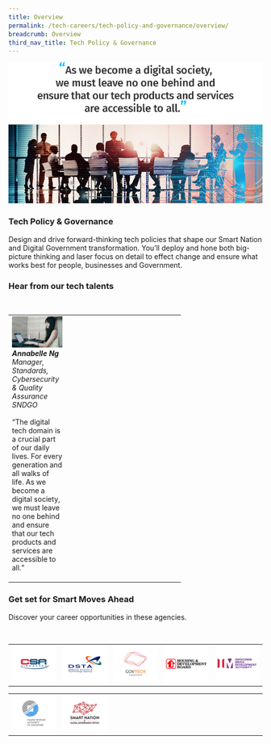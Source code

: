 ```yaml
---
title: Overview
permalink: /tech-careers/tech-policy-and-governance/overview/
breadcrumb: Overview
third_nav_title: Tech Policy & Governance
---
```

![](/images/hero-tech-policy-governance.jpg)

### **Tech Policy & Governance**

Design and drive forward-thinking tech policies that shape our Smart Nation and Digital Government transformation. You’ll deploy and hone both big-picture thinking and laser focus on detail to effect change and ensure what works best for people, businesses and Government.

### **Hear from our tech talents**

<table width="300px">
<tbody><br>
      <td width="100px">
      <img src="/images/annabelle-ng.png" alt="Annabelle Ng" title="Tech Talent" /><br><em><strong>Annabelle Ng</strong><br>Manager, Standards, Cybersecurity & Quality Assurance<br>SNDGO
</em><br><br>“The digital tech domain is a crucial part of our daily lives. For every generation and all walks of life. As we become a digital society, we must leave no one behind and ensure that our tech products and services are accessible to all.”<br><br>
      </td>
      <td width="100px">
      <img src="/images/hidden.gif"><br><br>
      </td>
			<td width="100px">
      <img src="/images/hidden.gif"><br><br>
      </td>
  </tbody>
</table>

### **Get set for Smart Moves Ahead**
Discover your career opportunities in these agencies.

<table width="500px">
<tbody><br>
      <td width="100px"><a href="https://www.csa.gov.sg/careers/overview"><img src="/images/logo-csa.png" alt="A-Star" title="A-Star"/></a></td>
      <td width="100px"><a href="https://careers.pageuppeople.com/845/cw/en/listing/"><img src="/images/logo-dsta.png" alt="DSTA" title="DSTA"/></a></td>
      <td width="100px"><a href="https://go.gov.sg/GovTechCareers"><img src="/images/logo-govtech.png" alt="A-Star" title="A-Star"/></a></td>
      <td width="100px"><a href="#"><img src="/images/logo-hdb.png" alt="HDB" title="HDB"/></a></td>
      <td width="100px"><a href="https://www.imda.gov.sg/Who-We-Are/careers"><img src="/images/logo-imda.png" alt="IMDA" title="IMDA"/></a></td> 
</tbody>
</table>

<table width="500px">
<tbody>
      <td width="100px"><a href="https://www.iras.gov.sg/irashome/Careers/"><img src="/images/logo-iras.png" alt="IRAS" title="IRAS"/></a></td> 
      <td width="100px"><a href="https://www.smartnation.gov.sg/"><img src="/images/logo-sndgo.png" alt="SNDGO" title="SNDGO"/></a></td>
      <td width="100px"><img src="/images/hidden.gif"></td>
      <td width="100px"><img src="/images/hidden.gif"></td>
      <td width="100px"><img src="/images/hidden.gif"></td>
</tbody>
</table>
